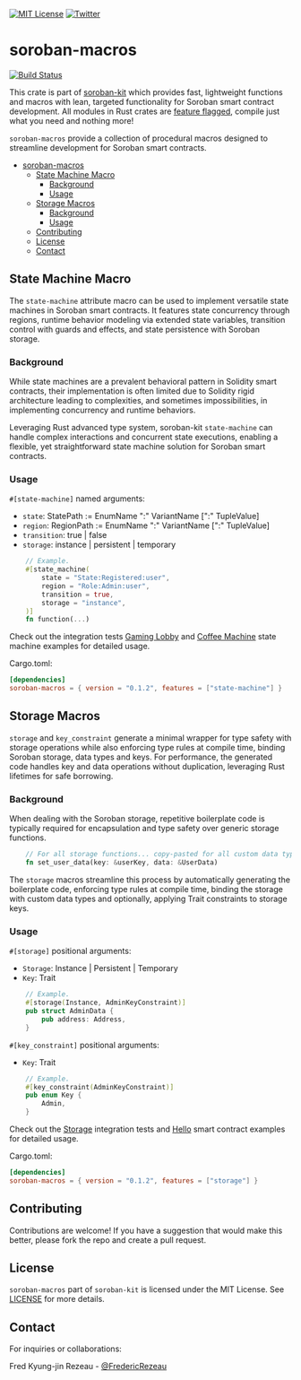 [![MIT License][license-shield]][license-url]
[![Twitter][twitter-shield]][twitter-url]

# soroban-macros
[![Build Status](https://app.travis-ci.com/FredericRezeau/soroban-kit.svg?branch=main)](https://app.travis-ci.com/FredericRezeau/soroban-kit)

This crate is part of [soroban-kit](https://github.com/FredericRezeau/soroban-kit) which provides fast, lightweight functions and macros with lean, targeted functionality for Soroban smart contract development. All modules in Rust crates are [feature flagged](https://doc.rust-lang.org/cargo/reference/features.html#the-features-section), compile just what you need and nothing more!

`soroban-macros` provide a collection of procedural macros designed to streamline development for Soroban smart contracts.

- [soroban-macros](#soroban-macros)
  - [State Machine Macro](#state-machine-macro)
    - [Background](#background)
    - [Usage](#usage)
  - [Storage Macros](#storage-macros)
    - [Background](#background-1)
    - [Usage](#usage-1)
  - [Contributing](#contributing)
  - [License](#license)
  - [Contact](#contact)

## State Machine Macro

The `state-machine` attribute macro can be used to implement versatile state machines in Soroban smart contracts. It features state concurrency through regions, runtime behavior modeling via extended state variables, transition control with guards and effects, and state persistence with Soroban storage.

### Background

While state machines are a prevalent behavioral pattern in Solidity smart contracts, their implementation is often limited due to Solidity rigid architecture leading to complexities, and sometimes impossibilities, in implementing concurrency and runtime behaviors.

Leveraging Rust advanced type system, soroban-kit `state-machine` can handle complex interactions and concurrent state executions, enabling a flexible, yet straightforward state machine solution for Soroban smart contracts.

### Usage

`#[state-machine]` named arguments:
- `state`: StatePath := EnumName ":" VariantName [":" TupleValue]
- `region`: RegionPath := EnumName ":" VariantName [":" TupleValue]
- `transition`: true | false
- `storage`: instance | persistent | temporary

```rust
    // Example.
    #[state_machine(
        state = "State:Registered:user",
        region = "Role:Admin:user",
        transition = true,
        storage = "instance",
    )]
    fn function(...)
```

Check out the integration tests [Gaming Lobby](/crates/soroban-macros/tests/state-machine-tests.rs) and [Coffee Machine](/crates/hello-soroban-kit/src/test.rs) state machine examples for detailed usage.

Cargo.toml:
```toml
[dependencies]
soroban-macros = { version = "0.1.2", features = ["state-machine"] }
```
## Storage Macros

`storage` and `key_constraint` generate a minimal wrapper for type safety with storage operations while also enforcing type rules at compile time, binding Soroban storage, data types and keys. For performance, the generated code handles key and data operations without duplication, leveraging Rust lifetimes for safe borrowing.

### Background

When dealing with the Soroban storage, repetitive boilerplate code is typically required for encapsulation and type safety over generic storage functions.

```rust
    // For all storage functions... copy-pasted for all custom data types...
    fn set_user_data(key: &userKey, data: &UserData)    
```

The `storage` macros streamline this process by automatically generating the boilerplate code, enforcing type rules at compile time, binding the storage with custom data types and optionally, applying Trait constraints to storage keys.

### Usage

`#[storage]` positional arguments:
- `Storage`: Instance | Persistent | Temporary
- `Key`: Trait

```rust
    // Example.
    #[storage(Instance, AdminKeyConstraint)]
    pub struct AdminData {
        pub address: Address,
    }
```

`#[key_constraint]` positional arguments:
- `Key`: Trait

```rust
    // Example.
    #[key_constraint(AdminKeyConstraint)]
    pub enum Key {
        Admin,
    }
```

Check out the [Storage](/crates/soroban-macros/tests/state-machine-tests.rs) integration tests and [Hello](/crates/hello-soroban-kit/src/test.rs) smart contract examples for detailed usage.

Cargo.toml:
```toml
[dependencies]
soroban-macros = { version = "0.1.2", features = ["storage"] }
```

## Contributing

Contributions are welcome! If you have a suggestion that would make this better, please fork the repo and create a pull request.

## License

`soroban-macros` part of `soroban-kit` is licensed under the MIT License. See [LICENSE](LICENSE) for more details.


## Contact

For inquiries or collaborations:

Fred Kyung-jin Rezeau - [@FredericRezeau](https://twitter.com/fredericrezeau)

[license-shield]: https://img.shields.io/github/license/FredericRezeau/soroban-kit.svg?style=for-the-badge
[license-url]: https://github.com/FredericRezeau/soroban-kit/blob/master/LICENSE
[twitter-shield]: https://img.shields.io/badge/-Twitter-black.svg?style=for-the-badge&logo=twitter&colorB=555
[twitter-url]: https://twitter.com/fredericrezeau